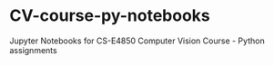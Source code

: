 # CV-course-py-notebooks
Jupyter Notebooks for CS-E4850 Computer Vision Course - Python assignments

